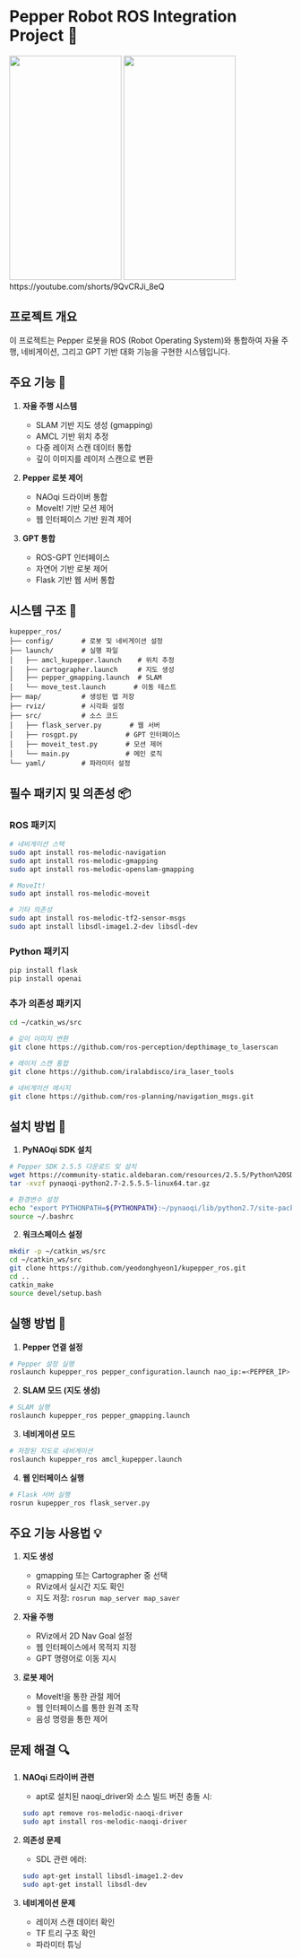 # Pepper Robot ROS Integration Project 🤖


<img src="https://github.com/user-attachments/assets/e32462bc-1650-4386-96bc-9bd12a0fa725"  width="200" height="400"/>
<img src="https://github.com/user-attachments/assets/7b5e628d-6824-4ba8-ac15-a22d23645be8"  width="200" height="400"/>
https://youtube.com/shorts/9QvCRJi_8eQ

## 프로젝트 개요

이 프로젝트는 Pepper 로봇을 ROS (Robot Operating System)와 통합하여 자율 주행, 네비게이션, 그리고 GPT 기반 대화 기능을 구현한 시스템입니다.

## 주요 기능 🎯

1. **자율 주행 시스템**
   - SLAM 기반 지도 생성 (gmapping)
   - AMCL 기반 위치 추정
   - 다중 레이저 스캔 데이터 통합
   - 깊이 이미지를 레이저 스캔으로 변환

2. **Pepper 로봇 제어**
   - NAOqi 드라이버 통합
   - MoveIt! 기반 모션 제어
   - 웹 인터페이스 기반 원격 제어

3. **GPT 통합**
   - ROS-GPT 인터페이스
   - 자연어 기반 로봇 제어
   - Flask 기반 웹 서버 통합

## 시스템 구조 📂

```
kupepper_ros/
├── config/       # 로봇 및 네비게이션 설정
├── launch/       # 실행 파일
│   ├── amcl_kupepper.launch    # 위치 추정
│   ├── cartographer.launch     # 지도 생성
│   ├── pepper_gmapping.launch  # SLAM
│   └── move_test.launch       # 이동 테스트
├── map/          # 생성된 맵 저장
├── rviz/         # 시각화 설정
├── src/          # 소스 코드
│   ├── flask_server.py       # 웹 서버
│   ├── rosgpt.py            # GPT 인터페이스
│   ├── moveit_test.py       # 모션 제어
│   └── main.py              # 메인 로직
└── yaml/         # 파라미터 설정

```

## 필수 패키지 및 의존성 📦

### ROS 패키지
```bash
# 네비게이션 스택
sudo apt install ros-melodic-navigation
sudo apt install ros-melodic-gmapping
sudo apt install ros-melodic-openslam-gmapping

# MoveIt!
sudo apt install ros-melodic-moveit

# 기타 의존성
sudo apt install ros-melodic-tf2-sensor-msgs
sudo apt install libsdl-image1.2-dev libsdl-dev
```

### Python 패키지
```bash
pip install flask
pip install openai
```

### 추가 의존성 패키지
```bash
cd ~/catkin_ws/src

# 깊이 이미지 변환
git clone https://github.com/ros-perception/depthimage_to_laserscan

# 레이저 스캔 통합
git clone https://github.com/iralabdisco/ira_laser_tools

# 네비게이션 메시지
git clone https://github.com/ros-planning/navigation_msgs.git
```

## 설치 방법 🔧

1. **PyNAOqi SDK 설치**
```bash
# Pepper SDK 2.5.5 다운로드 및 설치
wget https://community-static.aldebaran.com/resources/2.5.5/Python%20SDK/pynaoqi-python2.7-2.5.5.5-linux64.tar.gz
tar -xvzf pynaoqi-python2.7-2.5.5.5-linux64.tar.gz

# 환경변수 설정
echo "export PYTHONPATH=${PYTHONPATH}:~/pynaoqi/lib/python2.7/site-packages" >> ~/.bashrc
source ~/.bashrc
```

2. **워크스페이스 설정**
```bash
mkdir -p ~/catkin_ws/src
cd ~/catkin_ws/src
git clone https://github.com/yeodonghyeon1/kupepper_ros.git
cd ..
catkin_make
source devel/setup.bash
```

## 실행 방법 🚀

1. **Pepper 연결 설정**
```bash
# Pepper 설정 실행
roslaunch kupepper_ros pepper_configuration.launch nao_ip:=<PEPPER_IP>
```

2. **SLAM 모드 (지도 생성)**
```bash
# SLAM 실행
roslaunch kupepper_ros pepper_gmapping.launch
```

3. **네비게이션 모드**
```bash
# 저장된 지도로 네비게이션
roslaunch kupepper_ros amcl_kupepper.launch
```

4. **웹 인터페이스 실행**
```bash
# Flask 서버 실행
rosrun kupepper_ros flask_server.py
```

## 주요 기능 사용법 💡

1. **지도 생성**
   - gmapping 또는 Cartographer 중 선택
   - RViz에서 실시간 지도 확인
   - 지도 저장: `rosrun map_server map_saver`

2. **자율 주행**
   - RViz에서 2D Nav Goal 설정
   - 웹 인터페이스에서 목적지 지정
   - GPT 명령어로 이동 지시

3. **로봇 제어**
   - MoveIt!을 통한 관절 제어
   - 웹 인터페이스를 통한 원격 조작
   - 음성 명령을 통한 제어

## 문제 해결 🔍

1. **NAOqi 드라이버 관련**
   - apt로 설치된 naoqi_driver와 소스 빌드 버전 충돌 시:
   ```bash
   sudo apt remove ros-melodic-naoqi-driver
   sudo apt install ros-melodic-naoqi-driver
   ```

2. **의존성 문제**
   - SDL 관련 에러:
   ```bash
   sudo apt-get install libsdl-image1.2-dev
   sudo apt-get install libsdl-dev
   ```

3. **네비게이션 문제**
   - 레이저 스캔 데이터 확인
   - TF 트리 구조 확인
   - 파라미터 튜닝



